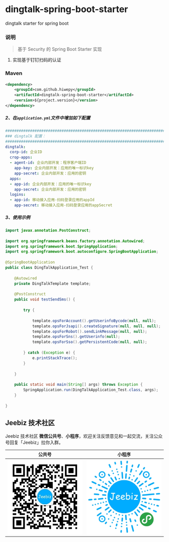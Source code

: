 # dingtalk-spring-boot-starter
dingtalk starter for spring boot

### 说明


 > 基于 Security 的 Spring Boot Starter 实现

1. 实现基于钉钉扫码的认证

### Maven

``` xml
<dependency>
	<groupId>com.github.hiwepy</groupId>
	<artifactId>dingtalk-spring-boot-starter</artifactId>
	<version>${project.version}</version>
</dependency>
```

##### 2、在`application.yml`文件中增加如下配置

```yaml
#################################################################################################
### dingtalk 配置：
#################################################################################################
dingtalk:
  corp-id: 企业ID
  crop-apps:
  - agent-id: 企业内部开发：程序客户端ID
    app-key: 企业内部开发：应用的唯一标识key
    app-secret: 企业内部开发：应用的密钥
  apps:
  - app-id: 企业内部开发：应用的唯一标识key
    app-secret: 企业内部开发：应用的密钥
  logins:
  - app-id: 移动接入应用-扫码登录应用的appId
    app-secret: 移动接入应用-扫码登录应用的appSecret        
```

##### 3、使用示例

```java
import javax.annotation.PostConstruct;

import org.springframework.beans.factory.annotation.Autowired;
import org.springframework.boot.SpringApplication;
import org.springframework.boot.autoconfigure.SpringBootApplication;

@SpringBootApplication
public class DingTalkApplication_Test {

	@Autowired
	private DingTalkTemplate template;
	
	@PostConstruct
	public void testSendSms() {

		try {
			
			template.opsForAccount().getUserinfoBycode(null, null);
			template.opsForJsapi().createSignature(null, null, null);
			template.opsForRobot().sendLinkMessage(null, null);
			template.opsForSns().getUserinfo(null);
			template.opsForSso().getPersistentCode(null, null);
			
		} catch (Exception e) {
			e.printStackTrace();
		}

	}
	
	public static void main(String[] args) throws Exception {
		SpringApplication.run(DingTalkApplication_Test.class, args);
	}
    
}
```

## Jeebiz 技术社区

Jeebiz 技术社区 **微信公共号**、**小程序**，欢迎关注反馈意见和一起交流，关注公众号回复「Jeebiz」拉你入群。

|公共号|小程序|
|---|---|
| ![](https://raw.githubusercontent.com/hiwepy/static/main/images/qrcode_for_gh_1d965ea2dfd1_344.jpg)| ![](https://raw.githubusercontent.com/hiwepy/static/main/images/gh_09d7d00da63e_344.jpg)|
